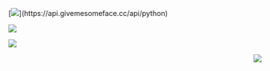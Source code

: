 <!--- https://git.io/typing-svg --->
<!--- https://lvlifeng.herokuapp.com --->
[![](https://readme-typing-svg.demolab.com?font=ShadowsIntoLight&size=13&pause=1000&color=F78F24&width=800&lines=%F0%9F%91%8B+I+want+to+learn+everything,+but+I+can't+learn+anything.)](https://api.givemesomeface.cc/api/python)

<!--- https://github.com/anuraghazra/github-readme-stats  --->
[![](https://github-readme.givemesomeface.cc/api?username=itisokey&count_private=true&show_icons=true&theme=graywhite&hide_border=true&hide=stars&hide_title=true&line_height=21&text_color=000&icon_color=000&bg_color=0,ea6161,ffc64d,fffc4d,FFD700&theme=graywhite)](https://api.givemesomeface.cc/api/python)
  

<!--- https://github.com/anuraghazra/github-readme-stats  --->
[![](https://github-readme-stats.vercel.app/api/top-langs/?username=itisokey&layout=compact&count_private=true&hide_title=true&line_height=21&text_color=000&icon_color=000&bg_color=0,ea6161,ffc64d,fffc4d,FFD700&theme=graywhite)](https://api.givemesomeface.cc/api/python)





<div align="right">
<img src=https://komarev.com/ghpvc/?username=Lv-Lifeng&color=orange&style=flat&label=PV />
</div>



<!---
Lv-lifeng/Lv-lifeng is a ✨ special ✨ repository because its `README.md` (this file) appears on your GitHub profile.
You can click the Preview link to take a look at your changes.
--->
